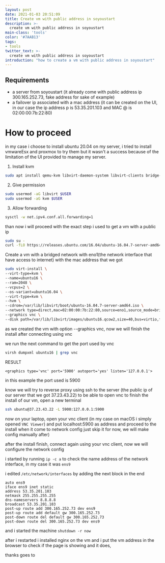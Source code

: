 ```yaml
---
layout: post
date: 2021-01-03 20:51:09
title: Create vm with public address in soyoustart
description: >-
  create vm with public address in soyoustart
main-class: 'tools'
color: '#7AAB13'
tags:
- tools
twitter_text: >-
  create vm with public address in soyoustart
introduction: "how to create a vm with public address in soyoustart"
---
```


## Requirements
  * a server from soyoustart (it already come with public address ip 300.165.252.73, fake address for sake of example)
  * a failover ip associated with a mac address (it can be created on the UI, in our case the ip address p is 53.35.201.103 and MAC @ is 02:00:00:7b:22:80)

# How to proceed

in my case i choose to install ubuntu 20.04 on my server, i tried to install vmwareEsx and proxmox to try them but it wasn't a success because of the limitation of the UI provided to manage my server.

1. Install kvm
```BASH
sudo apt install qemu-kvm libvirt-daemon-system libvirt-clients bridge-utils virtinst
```

2. Give permission
```BASH
sudo usermod -aG libvirt $USER
sudo usermod -aG kvm $USER
```

3. Allow forwarding
```BASH
sysctl -w net.ipv4.conf.all.forwarding=1
```

than now i will proceed with the exact step i used to get a vm with a public ip

```BASH
sudo su -
curl -fLO https://releases.ubuntu.com/16.04/ubuntu-16.04.7-server-amd64.iso
```

Create a  vm with a bridged network with eno1(the network interface that have access to internet) with the mac address that we got

```BASH
sudo virt-install \
--virt-type=kvm \
--name=ubuntu16 \
--ram=2048 \
--vcpus=2 \
--os-variant=ubuntu16.04 \
--virt-type=kvm \
--hvm \
--cdrom=/var/lib/libvirt/boot/ubuntu-16.04.7-server-amd64.iso \
--network type=direct,mac=02:00:00:7b:22:80,source=eno1,source_mode=bridge,model=rtl8139,address.type=pci,address.domain=0,address.bus=0,address.slot=9,address.function=0 \
--graphics vnc \
--disk path=/var/lib/libvirt/images/ubuntu16.qcow2,size=40,bus=virtio,format=qcow2
```


as we created the vm with option --graphics vnc, now we will finish the install after connecting using vnc

we run the next command to get the port used by vnc
```BASH
virsh dumpxml ubuntu16 | grep vnc
```

RESULT
```
<graphics type='vnc' port='5900' autoport='yes' listen='127.0.0.1'>
```


in this example the port used is 5900

know we will try to reverse proxy using ssh to the server (the public ip of our server that we got 37.23.43.22) to be able to open vnc to finish the install of our vm, open a new terminal

```BASH
ssh ubuntu@37.23.43.22 -L 5900:127.0.0.1:5900
```

now on your laptop, open your vnc client (in my case on macOS i simply opened `VNC Viewer`) and put localhost:5900 as address and proceed to the install when it come to network config just skip it for now, we will make config manually after)

after the install finish, connect again using your vnc client, now we will configure the network config

i started by running `ip -c a` to check the name address of the network interface, in my case it was `ens9`

i edited `/etc/network/interfaces` by adding the next block in the end

```
auto ens9
iface ens9 inet static
address 53.35.201.103
netmask 255.255.255.255
dns-nameservers 8.8.8.8
broadcast 53.35.201.103
post-up route add 300.165.252.73 dev ens9
post-up route add default gw 300.165.252.73
post-down route del default gw 300.165.252.73
post-down route del 300.165.252.73 dev ens9
```

and i started the machine `shutdown -r now`

after i restarted i installed nginx on the vm and i put the vm address in the browser to check if the page is showing and it does,

thanks goes to

[1]: https://lodge.glasgownet.com/tech/linux-kvm-vms-on-debian-soyoustart-hosts/
[2]: https://binaryimpulse.com/2014/08/ovh-ip-failover-vm-configuration/
